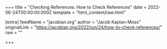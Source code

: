 
+++
title = "Checking References: How to Check References"
date = 2022-06-24T00:00:00.000Z
template = "html_content/raw.html"

[extra]
feedName = "jacobian.org"
author = "Jacob Kaplan-Moss"
originalLink = "https://jacobian.org/2022/jun/24/how-to-check-references/"
raw = ""

+++

